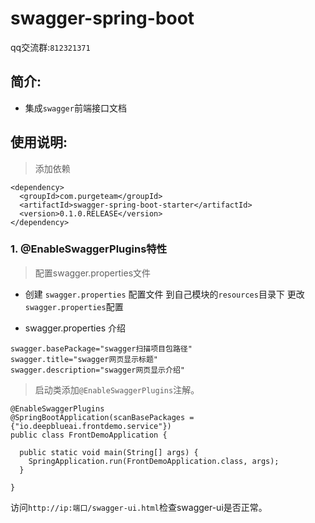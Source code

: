 # swagger-spring-boot

qq交流群:`812321371`

## 简介:
- 集成`swagger`前端接口文档

## 使用说明:

> 添加依赖

```
<dependency>
  <groupId>com.purgeteam</groupId>
  <artifactId>swagger-spring-boot-starter</artifactId>
  <version>0.1.0.RELEASE</version>
</dependency>
```

### 1. @EnableSwaggerPlugins特性
> 配置swagger.properties文件
- 创建 `swagger.properties` 配置文件
        到自己模块的`resources`目录下 更改`swagger.properties`配置

- swagger.properties 介绍

```properties
swagger.basePackage="swagger扫描项目包路径"
swagger.title="swagger网页显示标题"
swagger.description="swagger网页显示介绍"
```

> 启动类添加`@EnableSwaggerPlugins`注解。

```
@EnableSwaggerPlugins
@SpringBootApplication(scanBasePackages = {"io.deepblueai.frontdemo.service"})
public class FrontDemoApplication {

  public static void main(String[] args) {
    SpringApplication.run(FrontDemoApplication.class, args);
  }

}
```
访问`http://ip:端口/swagger-ui.html`检查swagger-ui是否正常。

